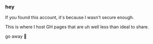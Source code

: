 ### hey

If you found this account, it's because I wasn't secure enough.

This is where I host GH pages that are uh well less than ideal to share.

go away 💢
<!--
**shad0w-incognito/shad0w-incognito** is a ✨ _special_ ✨ repository because its `README.md` (this file) appears on your GitHub profile.

Here are some ideas to get you started:

- 🔭 I’m currently working on ...
- 🌱 I’m currently learning ...
- 👯 I’m looking to collaborate on ...
- 🤔 I’m looking for help with ...
- 💬 Ask me about ...
- 📫 How to reach me: ...
- 😄 Pronouns: ...
- ⚡ Fun fact: ...
-->
